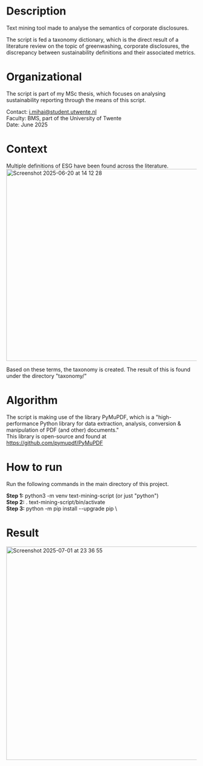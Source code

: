 # Description

Text mining tool made to analyse the semantics of corporate disclosures.

The script is fed a taxonomy dictionary, which is the direct result of a literature review on the topic of greenwashing, corporate disclosures, the discrepancy between sustainability definitions and their associated metrics.

# Organizational

The script is part of my MSc thesis, which focuses on analysing sustainability reporting through the means of this script.

Contact: i.mihai@student.utwente.nl \
Faculty: BMS, part of the University of Twente \
Date: June 2025

# Context

Multiple definitions of ESG have been found across the literature. \
<img width="508" alt="Screenshot 2025-06-20 at 14 12 28" src="https://github.com/user-attachments/assets/65ae1249-7b1c-42d6-aedb-44651691d132" />

Based on these terms, the taxonomy is created. The result of this is found under the directory "taxonomy/"

# Algorithm

The script is making use of the library PyMuPDF, which is a "high-performance Python library for data extraction, analysis, conversion & manipulation of PDF (and other) documents." \
This library is open-source and found at https://github.com/pymupdf/PyMuPDF

# How to run

Run the following commands in the main directory of this project.

**Step 1:** python3 -m venv text-mining-script (or just "python") \
**Step 2:** . text-mining-script/bin/activate \
**Step 3:** python -m pip install --upgrade pip \

# Result
<img width="565" alt="Screenshot 2025-07-01 at 23 36 55" src="https://github.com/user-attachments/assets/cb30fd6d-3712-49e8-9134-4e417d1712cb" />
